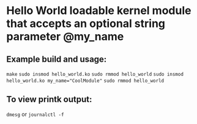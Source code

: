# Hello World loadable kernel module that accepts an optional string parameter @my_name

## Example build and usage:
`make`
`sudo insmod hello_world.ko`
`sudo rmmod hello_world`
`sudo insmod hello_world.ko my_name="CoolModule"`
`sudo rmmod hello_world`

## To view printk output:
`dmesg`
or
`journalctl -f`
